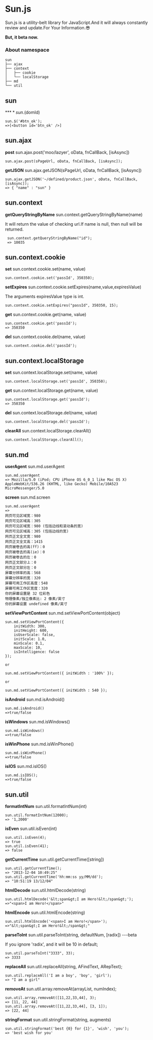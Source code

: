 Sun.js
======

Sun.js is a utility-belt library for JavaScript.And it will always constantly review and update.For Your Information.:sunglasses:

**But, it beta now.**

### About namespace

```
sun
├── ajax
├── context
│   ├── cookie
│   └── localStorage
├── md
└── util
```

sun
---

**$** sun.$(domId)

```
sun.$('#btn_ok');
=>[<button id='btn_ok' />]
```

sun.ajax
--------

**post**    sun.ajax.post('moo/lazyer', oData, fnCallBack, [isAsync])

```
sun.ajax.post(sPageUrl, oData, fnCallBack, [isAsync]);
```

**getJSON** sun.ajax.getJSON(sPageUrl, oData, fnCallBack, [isAsync])

```
sun.ajax.getJSON('~/defined/product.json', oData, fnCallBack, [isAsync]);
=> { "name" : "sun" }
```

sun.context
-----------

**getQueryStringByName** sun.context.getQueryStringByName(name)

It will return the value of checking url.If name is null, then null will be returned.

```
 sun.context.getQueryStringByName("id");
 => 10035
```

sun.context.cookie
------------------

**set** sun.context.cookie.set(name, value)

```
sun.context.cookie.set('passId', 350350);
```

**setExpires**  sun.context.cookie.setExpires(name,value,expiresValue)

The arguments expiresValue type is int.

```
sun.context.cookie.setExpires("passId", 350350, 15);
```

**get** sun.context.cookie.get(name, value)

```
sun.context.cookie.get('passId');
=> 350350
```

**del** sun.context.cookie.del(name, value)

```
sun.context.cookie.del('passId');
```

sun.context.localStorage
------------------

**set** sun.context.localStorage.set(name, value)

```
sun.context.localStorage.set('passId', 350350);
```

**get** sun.context.localStorage.get(name, value)

```
sun.context.localStorage.get('passId');
=> 350350
```

**del** sun.context.localStorage.del(name, value)

```
sun.context.localStorage.del('passId');
```

**clearAll** sun.context.localStorage.clearAll()

```
sun.context.localStorage.clearAll();
```

sun.md
------------------

**userAgent** sun.md.userAgent

```
sun.md.userAgent
=> Mozilla/5.0 (iPod; CPU iPhone OS 6_0_1 like Mac OS X) AppleWebKit/536.26 (KHTML, like Gecko) Mobile/10A523 MicroMessenger/5.0
```

**screen** sun.md.screen

```
sun.md.userAgent
=> 
网页可见区域宽：980
网页可见区域高：305
网页可见区域宽：980 (包括边线和滚动条的宽)
网页可见区域高：305 (包括边线的宽)
网页正文全文宽：980
网页正文全文高：1415
网页被卷去的高(ff)：0
网页被卷去的高(ie)：0
网页被卷去的左：0
网页正文部分上：0
网页正文部分左：0
屏幕分辨率的高：568
屏幕分辨率的宽：320
屏幕可用工作区高度：548
屏幕可用工作区宽度：320
你的屏幕设置是 32 位彩色
物理像素/独立像素比: 2 像素/英寸
你的屏幕设置 undefined 像素/英寸
```

**setViewPortContent** sun.md.setViewPortContent(object)

```
sun.md.setViewPortContent({
	initWidth: 300, 
    initHeight: 600,
    isUserScale: false,
    initScale: 1.0,
    minScale: 0.1,
    maxScale: 10,
    isIntelligence: false
});

or

sun.md.setViewPortContent({ initWidth : '100%' });

or

sun.md.setViewPortContent({ initWidth : 540 });
```

**isAndroid** sun.md.isAndroid()

```
sun.md.isAndroid()
=>true/false
```

**isWindows** sun.md.isWindows()

```
sun.md.isWindows()
=>true/false
```

**isWinPhone** sun.md.isWinPhone()

```
sun.md.isWinPhone()
=>true/false
```

**isIOS** sun.md.isIOS()

```
sun.md.isIOS();
=>true/false
```

sun.util
--------

**formatIntNum** sun.util.formatIntNum(int)

```
sun.util.formatIntNum(12000);
=> '1,2000'
```

**isEven**  sun.util.isEven(int)

```
sun.util.isEven(4);
=> true
sun.util.isEven(41);
=> false
```

**getCurrentTime** sun.util.getCurrentTime([string])

```
sun.util.getCurrentTime();
=> "2013-12-04 10:49:25"
sun.util.getCurrentTime('hh:mm:ss yy/MM/dd');
=> "10:51:19 13/12/04"
```

**htmlDecode** sun.util.htmlDecode(string)

```
sun.util.htmlDecode('&lt;span&gt;I am Hero!&lt;/span&gt;');
=>"<span>I am Hero!</span>"
```

**htmlEncode** sun.util.htmlEncode(string)

```
sun.util.htmlEncode('<span>I am Hero!</span>');
=>"&lt;span&gt;I am Hero!&lt;/span&gt;"
```

**parseToInt** sun.util.parseToInt(string, defaultNum, [radix])    ---beta

If you ignore 'radix', and it will be 10 in default;

```
sun.util.parseToInt("3333", 33);
=> 3333
```

**replaceAll** sun.util.replaceAll(string, AFindText, ARepText);

```
sun.util.replaceAll('I am a boy', 'boy', 'girl');
=> "I am a girl"
```

**removeAt** sun.util.array.removeAt(arrayList, numIndex);

```
sun.util.array.removeAt([11,22,33,44], 3);
=> [11, 22, 44]
sun.util.array.removeAt([11,22,33,44], [3, 1]);
=> [22, 44]
```

**stringFormat**  sun.util.stringFormat(string, augments)

```
sun.util.stringFormat('best {0} for {1}', 'wish', 'you');
=> 'best wish for you'
```



